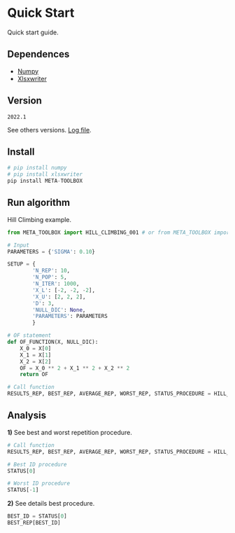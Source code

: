 <!--Don't delete ths script-->
<script src = "https://polyfill.io/v3/polyfill.min.js?features=es6"></script>
<script id = "MathJax-script" async src="https://cdn.jsdelivr.net/npm/mathjax@3/es5/tex-mml-chtml.js"></script>
<!--Don't delete ths script-->

<h1>Quick Start</h1>

<p align = "justify">
Quick start guide.
</p>

<h2>Dependences</h2>

<ul>
    <li><a href="https://numpy.org/install/" target="_blank">Numpy</a></li>
    <li><a href="https://xlsxwriter.readthedocs.io/getting_started.html" target="_blank">Xlsxwriter</a></li>
</ul>

<h2>Version</h2>

<code>2022.1</code>

<p align = "justify">
See others versions. <a href="https://wmpjrufg.github.io/META_TOOLBOX/LOG.html" target="_blank">Log file</a>.
</p>

<h2>Install</h2>

```python
# pip install numpy 
# pip install xlsxwriter
pip install META-TOOLBOX
```

<h2>Run algorithm</h2>

<p align = "justify">
Hill Climbing example.
</p>

```python
from META_TOOLBOX import HILL_CLIMBING_001 # or from META_TOOLBOX import *

# Input
PARAMETERS = {'SIGMA': 0.10}

SETUP = {
        'N_REP': 10,
        'N_POP': 5,
        'N_ITER': 1000,
        'X_L': [-2, -2, -2],
        'X_U': [2, 2, 2],
        'D': 3,
        'NULL_DIC': None,
        'PARAMETERS': PARAMETERS
        }

# OF statement
def OF_FUNCTION(X, NULL_DIC):
    X_0 = X[0]
    X_1 = X[1]
    X_2 = X[2]
    OF = X_0 ** 2 + X_1 ** 2 + X_2 ** 2
    return OF

# Call function
RESULTS_REP, BEST_REP, AVERAGE_REP, WORST_REP, STATUS_PROCEDURE = HILL_CLIMBING_001(OF_FUNCTION, SETUP)
```

<h2>Analysis</h2>

<p align = "justify">
<b>1)</b> See best and worst repetition procedure.
</p>

```python
# Call function
RESULTS_REP, BEST_REP, AVERAGE_REP, WORST_REP, STATUS_PROCEDURE = HILL_CLIMBING_001(OF_FUNCTION, SETUP)

# Best ID procedure
STATUS[0]

# Worst ID procedure
STATUS[-1]
```

<p align = "justify">
<b>2)</b> See details best procedure.
</p>

```python
BEST_ID = STATUS[0]
BEST_REP[BEST_ID]
```